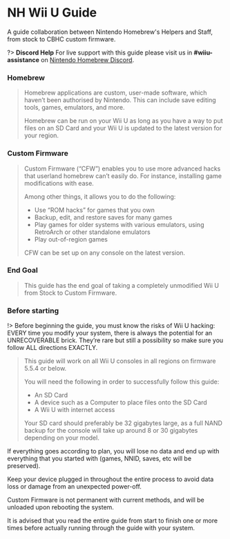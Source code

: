 # NH Wii U Guide

A guide collaboration between Nintendo Homebrew's Helpers and Staff, from stock to CBHC custom firmware.

?> **Discord Help**
For live support with this guide please visit us in **#wiiu-assistance** on [Nintendo Homebrew Discord](https://discord.gg/C29hYvh).

### Homebrew

> Homebrew applications are custom, user-made software, which haven’t been authorised by Nintendo. This can include save editing tools, games, emulators, and more.
>
> Homebrew can be run on your Wii U as long as you have a way to put files on an SD Card and your Wii U is updated to the latest version for your region.

### Custom Firmware

> Custom Firmware (“CFW”) enables you to use more advanced hacks that userland homebrew can’t easily do. For instance, installing game modifications with ease.
>
>
> Among other things, it allows you to do the following:
> * Use “ROM hacks” for games that you own
> * Backup, edit, and restore saves for many games
> * Play games for older systems with various emulators, using RetroArch or other standalone emulators
> * Play out-of-region games
>
> CFW can be set up on any console on the latest version.
### End Goal

> This guide has the end goal of taking a completely unmodified Wii U from Stock to Custom Firmware.

### Before starting

!> Before beginning the guide, you must know the risks of Wii U hacking: EVERY time you modify your system, there is always the potential for an UNRECOVERABLE brick. They’re rare but still a possibility so make sure you follow ALL directions EXACTLY.
>
> This guide will work on all Wii U consoles in all regions on firmware 5.5.4 or below.
>
> You will need the following in order to successfully follow this guide:
>
> - An SD Card
> - A device such as a Computer to place files onto the SD Card
> - A Wii U with internet access
>
> Your SD card should preferably be 32 gigabytes large, as a full NAND backup for the console will take up around 8 or 30 gigabytes depending on your model.

If everything goes according to plan, you will lose no data and end up with everything that you started with (games, NNID, saves, etc will be preserved).

Keep your device plugged in throughout the entire process to avoid data loss or damage from an unexpected power-off.

Custom Firmware is not permanent with current methods, and will be unloaded upon rebooting the system.

It is advised that you read the entire guide from start to finish one or more times before actually running through the guide with your system.
